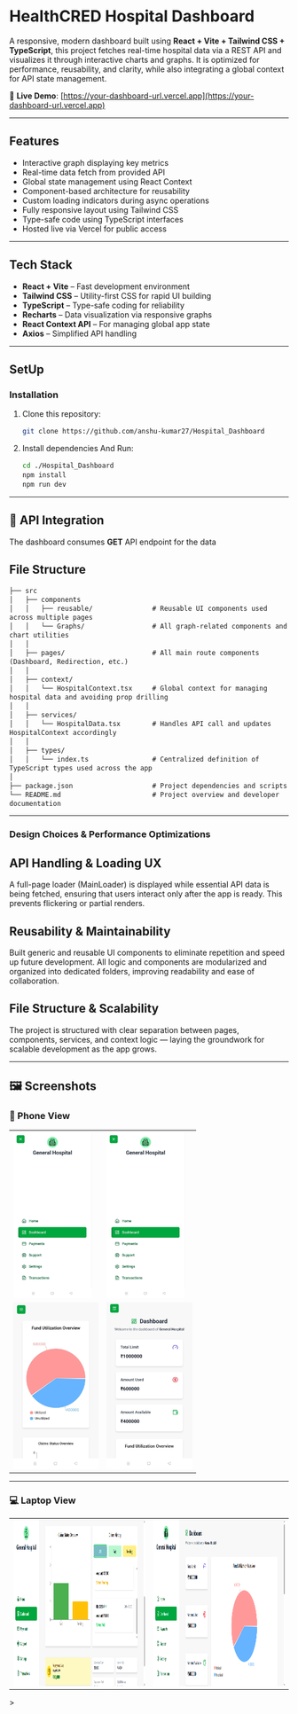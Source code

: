 # HealthCRED Hospital Dashboard

A responsive, modern dashboard built using **React + Vite + Tailwind CSS + TypeScript**, this project fetches real-time hospital data via a REST API and visualizes it through interactive charts and graphs. It is optimized for performance, reusability, and clarity, while also integrating a global context for API state management.

🔗 **Live Demo**: [https://your-dashboard-url.vercel.app](https://your-dashboard-url.vercel.app)

---

## Features

- Interactive graph displaying key metrics
- Real-time data fetch from provided API
- Global state management using React Context
- Component-based architecture for reusability
- Custom loading indicators during async operations
- Fully responsive layout using Tailwind CSS
- Type-safe code using TypeScript interfaces
- Hosted live via Vercel for public access

---

## Tech Stack

- **React + Vite** – Fast development environment
- **Tailwind CSS** – Utility-first CSS for rapid UI building
- **TypeScript** – Type-safe coding for reliability
- **Recharts** – Data visualization via responsive graphs
- **React Context API** – For managing global app state
- **Axios** – Simplified API handling

---

## SetUp

### Installation

1. Clone this repository:

   ```bash
   git clone https://github.com/anshu-kumar27/Hospital_Dashboard
   ```

2. Install dependencies And Run:

   ```bash
   cd ./Hospital_Dashboard
   npm install
   npm run dev
   ```

---

## 🧾 API Integration

The dashboard consumes **GET** API endpoint for the data

## File Structure

```
├── src
│   ├── components
│   │   ├── reusable/               # Reusable UI components used across multiple pages
│   │   └── Graphs/                 # All graph-related components and chart utilities
│   │
│   ├── pages/                      # All main route components (Dashboard, Redirection, etc.)
│   │
│   ├── context/
│   │   └── HospitalContext.tsx     # Global context for managing hospital data and avoiding prop drilling
│   │
│   ├── services/
│   │   └── HospitalData.tsx        # Handles API call and updates HospitalContext accordingly
│   │
│   ├── types/
│   │   └── index.ts                # Centralized definition of TypeScript types used across the app
│
├── package.json                    # Project dependencies and scripts
└── README.md                       # Project overview and developer documentation
```

---

### Design Choices & Performance Optimizations

## API Handling & Loading UX

A full-page loader (MainLoader) is displayed while essential API data is being fetched, ensuring that users interact only after the app is ready. This prevents flickering or partial renders.

## Reusability & Maintainability

Built generic and reusable UI components to eliminate repetition and speed up future development. All logic and components are modularized and organized into dedicated folders, improving readability and ease of collaboration.

## File Structure & Scalability

The project is structured with clear separation between pages, components, services, and context logic — laying the groundwork for scalable development as the app grows.

---

## 🖼️ Screenshots

### 📱 Phone View

<table>
  <tr>
    <td><img src="assets/phone_ss1.jpeg" alt="Phone View 1" height="300"/></td>
    <td><img src="assets/phone_ss2.jpeg" alt="Phone View 2" height="300"/></td>
  </tr>
  <tr>
    <td><img src="assets/phone_ss3.jpeg" alt="Phone View 3" height="300"/></td>
    <td><img src="assets/phone_ss4.jpeg" alt="Phone View 4" height="300"/></td>
  </tr>
</table>

---

### 💻 Laptop View

<table>
  <tr>
    <td><img src="assets/laptop_ss1.png" alt="Laptop View 1" height="300"/></td>
    <td><img src="assets/laptop_ss2.png" alt="Laptop View 2" height="300"/></td>
  </tr>
</table>
>
